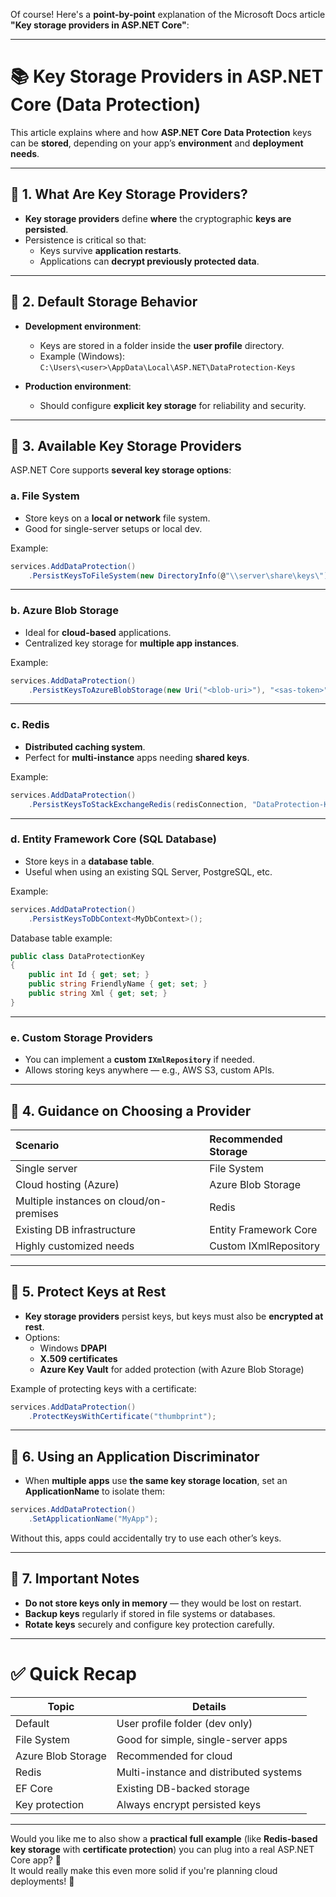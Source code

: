 Of course! Here's a **point-by-point** explanation of the Microsoft Docs article **"Key storage providers in ASP.NET Core"**:

---

# 📚 Key Storage Providers in ASP.NET Core (Data Protection)

This article explains where and how **ASP.NET Core** **Data Protection** keys can be **stored**, depending on your app’s **environment** and **deployment needs**.

---

## 🔹 1. **What Are Key Storage Providers?**

- **Key storage providers** define **where** the cryptographic **keys are persisted**.
- Persistence is critical so that:
  - Keys survive **application restarts**.
  - Applications can **decrypt previously protected data**.

---

## 🔹 2. **Default Storage Behavior**

- **Development environment**:
  - Keys are stored in a folder inside the **user profile** directory.
  - Example (Windows):  
    `C:\Users\<user>\AppData\Local\ASP.NET\DataProtection-Keys`

- **Production environment**:
  - Should configure **explicit key storage** for reliability and security.

---

## 🔹 3. **Available Key Storage Providers**

ASP.NET Core supports **several key storage options**:

### a. **File System**

- Store keys on a **local or network** file system.
- Good for single-server setups or local dev.
  
Example:

```csharp
services.AddDataProtection()
    .PersistKeysToFileSystem(new DirectoryInfo(@"\\server\share\keys\"));
```

---

### b. **Azure Blob Storage**

- Ideal for **cloud-based** applications.
- Centralized key storage for **multiple app instances**.

Example:

```csharp
services.AddDataProtection()
    .PersistKeysToAzureBlobStorage(new Uri("<blob-uri>"), "<sas-token>");
```

---

### c. **Redis**

- **Distributed caching system**.
- Perfect for **multi-instance** apps needing **shared keys**.

Example:

```csharp
services.AddDataProtection()
    .PersistKeysToStackExchangeRedis(redisConnection, "DataProtection-Keys");
```

---

### d. **Entity Framework Core (SQL Database)**

- Store keys in a **database table**.
- Useful when using an existing SQL Server, PostgreSQL, etc.

Example:

```csharp
services.AddDataProtection()
    .PersistKeysToDbContext<MyDbContext>();
```

Database table example:

```csharp
public class DataProtectionKey
{
    public int Id { get; set; }
    public string FriendlyName { get; set; }
    public string Xml { get; set; }
}
```

---

### e. **Custom Storage Providers**

- You can implement a **custom `IXmlRepository`** if needed.
- Allows storing keys anywhere — e.g., AWS S3, custom APIs.

---

## 🔹 4. **Guidance on Choosing a Provider**

| Scenario | Recommended Storage |
|:---------|:--------------------|
| Single server | File System |
| Cloud hosting (Azure) | Azure Blob Storage |
| Multiple instances on cloud/on-premises | Redis |
| Existing DB infrastructure | Entity Framework Core |
| Highly customized needs | Custom IXmlRepository |

---

## 🔹 5. **Protect Keys at Rest**

- **Key storage providers** persist keys, but keys must also be **encrypted at rest**.
- Options:
  - Windows **DPAPI**
  - **X.509 certificates**
  - **Azure Key Vault** for added protection (with Azure Blob Storage)

Example of protecting keys with a certificate:

```csharp
services.AddDataProtection()
    .ProtectKeysWithCertificate("thumbprint");
```

---

## 🔹 6. **Using an Application Discriminator**

- When **multiple apps** use **the same key storage location**, set an **ApplicationName** to isolate them:

```csharp
services.AddDataProtection()
    .SetApplicationName("MyApp");
```

Without this, apps could accidentally try to use each other’s keys.

---

## 🔹 7. **Important Notes**

- **Do not store keys only in memory** — they would be lost on restart.
- **Backup keys** regularly if stored in file systems or databases.
- **Rotate keys** securely and configure key protection carefully.

---

# ✅ Quick Recap

| Topic | Details |
|------|---------|
| Default | User profile folder (dev only) |
| File System | Good for simple, single-server apps |
| Azure Blob Storage | Recommended for cloud |
| Redis | Multi-instance and distributed systems |
| EF Core | Existing DB-backed storage |
| Key protection | Always encrypt persisted keys |

---

Would you like me to also show a **practical full example** (like **Redis-based key storage** with **certificate protection**) you can plug into a real ASP.NET Core app? 🚀  
It would really make this even more solid if you're planning cloud deployments! 🌟